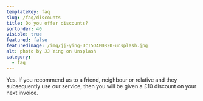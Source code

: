 ```yaml
---
templateKey: faq
slug: /faq/discounts
title: Do you offer discounts?
sortorder: 40
visible: true
featured: false
featuredimage: /img/jj-ying-UcI5OAPD820-unsplash.jpg
alt: photo by JJ Ying on Unsplash
category:
  - faq
---
```


Yes. If you recommend us to a friend, neighbour or relative and they subsequently use our service, then you will be given a £10 discount on your next invoice.